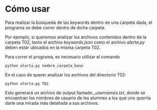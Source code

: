 # Cómo usar

Para realizar la búsqueda de las keywords dentro de una carpeta dada, el programa se debe correr dentro de dicha carpeta. 

Por ejemplo, si queremos analizar los archivos contenidos dentro de la carpeta T02, tanto el archivo *keywords.json* como el archivo *alerta.py* deben estar ubicados en la misma carpeta T02.

Para correr el programa, es necesario utilizar el comando

```
python alerta.py nombre_carpeta_base
```

En el caso de querer analizar los archivos del directorio T02:
```
python alerta.py T02
```


Esto generará un archivo de *output* llamado *_usernames.txt*, donde se encuentran los nombres de usuario de les alumnes a los que uno querría darle una mirada más detallada a sus archivos.